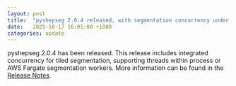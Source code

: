 ```yaml
---
layout: post
title:  "pyshepseg 2.0.4 released, with segmentation concurrency under Fargate"
date:   2025-10-17 16:05:00 +1000
categories: update
---
```


pyshepseg 2.0.4 has been released. This release includes integrated concurrency
for tiled segmentation, supporting threads within process or AWS Fargate
segmentation workers.
More information can be found in the [Release Notes](https://www.pyshepseg.org/en/latest/ReleaseNotes.html).
